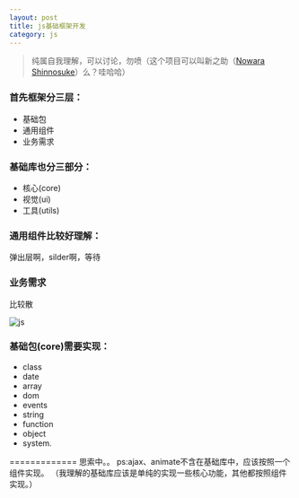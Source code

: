 ```yaml
---
layout: post
title: js基础框架开发
category: js
---
```


> 纯属自我理解，可以讨论，勿喷（这个项目可以叫新之助（[Nowara Shinnosuke](https://github.com/Johnqing/Ns.js)）么？哇哈哈）

### 首先框架分三层：  
+ 基础包
+ 通用组件
+ 业务需求  

### 基础库也分三部分：
+ 核心(core)
+ 视觉(ui)
+ 工具(utils)

### 通用组件比较好理解：
弹出层啊，silder啊，等待

### 业务需求
比较散

![js ](https://f.cloud.github.com/assets/2571697/269997/79c92af0-8fb5-11e2-9bd3-b823d0c27e94.jpg)

### 基础包(core)需要实现：

+ class
+ date
+ array
+ dom
+ events
+ string
+ function
+ object
+ system.


=============
思索中。。
ps:ajax、animate不含在基础库中，应该按照一个组件实现。
（我理解的基础库应该是单纯的实现一些核心功能，其他都按照组件实现。）
